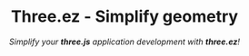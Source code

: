 <div align="center">
  
  <h1>Three.ez - Simplify geometry</h1>
  <p>
    <em>Simplify your <b>three.js</b> application development with <b>three.ez</b>!</em>
  </p>

</div>
